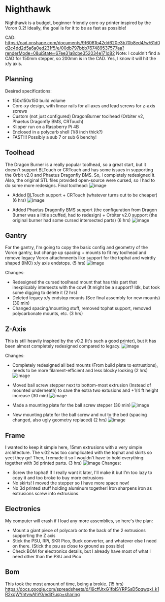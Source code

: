 # Nighthawk 
Nighthawk is a budget, beginner friendly core-xy printer inspired by the Voron 0.2! Ideally, the goal is for it to be as fast as possible!

CAD: https://cad.onshape.com/documents/9f6081b42dd620e3b70b8ed4/w/61d0d2c4dd2d5a6a0ed231f5/e/00db797bbb767489537577aa?renderMode=0&uiState=67ee31a8cbe352034e171d82
Note: I couldn't find a CAD for 150mm stepper, so 200mm is in the CAD. Yes, I know it will hit the x/y axis.

## Planning
Desired specifications:
- 150x150x150 build volume
- Core-xy design, with linear rails for all axes and lead screws for z-axis screws
- Custom (not just configured) DragonBurner toolhead (Orbiter v2, Phaetus Dragonfly BMS, CRTouch)
- Klipper run on a Raspberry Pi 4B
- Enclosed in a polycarb shell (1/8 inch thick?)
- FAST!!! Possibly a sub 7 or sub 6 benchy!

## Toolhead
The Dragon Burner is a really popular toolhead, so a great start, but it doesn't support BLTouch or CRTouch and has some issues in supporting the Orbit v2.0 and Phaetus Dragonfly BMS. So, I completely redesigned it. Also, the original STL files provided open-source were cursed, so I had to do some more redesigns. 
Final toolhead:
![image](https://github.com/user-attachments/assets/4a7f108b-63d5-4f36-8368-5d615c173ced)

- Added BLTouch support + CRTouch (whatever turns out to be cheaper) (6 hrs)
![image](https://github.com/user-attachments/assets/b808a4fd-db37-428a-b518-96da17380741)

- Added Phaetus Dragonfly BMS support (the configuration from Dragon Burner was a little scuffed, had to redesign) + Orbiter v2.0 support (the original burner had some cursed intersected parts) (6 hrs)
![image](https://github.com/user-attachments/assets/0678162d-62e9-488a-9fc6-9f06567c1b44)

## Gantry
For the gantry, I'm going to copy the basic config and geometry of the Voron gantry, but change up spacing + mounts to fit my toolhead and remove legacy Voron attachmnents like support for the tophat and weirdly shaped (IMO) x/y axis endstops. (5 hrs)
![image](https://github.com/user-attachments/assets/1bee0fc3-490e-4f85-9b37-064485aadf3c)

Changes:
- Redesigned the cursed toolhead mount that has this part that inexplicably intersects with the cowl (It might be a support? Idk, but took some digging to delete it (2 hrs)
- Deleted legacy x/y endstop mounts (See final assembly for new mounts) (30 min)
- Changed spacing/mounting stuff, removed tophat support, removed polycarbonate mounts, etc. (3 hrs)

## Z-Axis
This is still heavily inspired by the v0.2 (It's such a good printer), but it has been almost completely redesigned compared to legacy.
![image](https://github.com/user-attachments/assets/557f1e79-0397-48e8-9bbf-03bd7d31b402)

Changes:
- Completely redesigned all bed mounts (From build plate to extrustions), needs to be more filament-efficient and less blocky looking (2 hrs)
![image](https://github.com/user-attachments/assets/02fe16ed-926a-40e9-a522-681f534479db)

- Moved ball screw stepper next to bottom-most extrusion (Instead of mounted underneath) to save the extra two extusions and +1/4 ft height increase (30 min)
![image](https://github.com/user-attachments/assets/4de5d8cd-29fa-4c1b-9911-b79e3463fc15)

- Made a mounting plate for the ball screw stepper (30 min)
![image](https://github.com/user-attachments/assets/6357a97a-c544-4060-b830-6da8d91044fd)

- New mounting plate for the ball screw and nut to the bed (spacing changed, also ugly geometry replaced) (2 hrs)
![image](https://github.com/user-attachments/assets/ba5ed8d7-0c78-4ba5-9fb4-04e6a28ba45c)

## Frame
I wanted to keep it simple here, 15mm extrusions with a very simple architecture. The v.02 was too complicated with the tophat and skirts so yeet they go! Then, I remade it so I wouldn't have to hold everything together with 3d printed parts. (3 hrs)
![image](https://github.com/user-attachments/assets/ec3bfd3c-25a0-4ecb-8a03-405cacc6d4c2)
Changes:
- Screw the tophat! If I really want it later, I'll make it but I'm too lazy to copy it and too broke to buy more extrusions
- No skirts! I moved the stepper so I have more space now!
- No 3d printed stuff holding aluminum together! Iron sharpens iron as extrusions screw into extrusions

## Electronics
My computer will crash if I load any more assemblies, so here's the plan:
- Mount a giant piece of polycarb onto the back of the 2 extrusions supporting the Z axis
- Stick the PSU, RPi, SKR Pico, Buck converter, and whatever else I need on there. (Stick the psu as close to ground as possible)
- Check BOM for electronics details, but I already have most of what I need other than the PSU and Pico

## Bom 
This took the most amount of time, being a brokie. (15 hrs)
https://docs.google.com/spreadsheets/d/19cffJtxG1fblSYRPSsD5pqwqxI_k1R2xgWYntvwAhY0/edit?usp=sharing 

